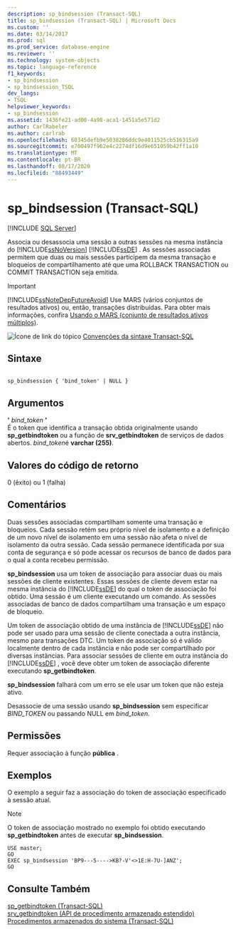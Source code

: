 ```yaml
---
description: sp_bindsession (Transact-SQL)
title: sp_bindsession (Transact-SQL) | Microsoft Docs
ms.custom: ''
ms.date: 03/14/2017
ms.prod: sql
ms.prod_service: database-engine
ms.reviewer: ''
ms.technology: system-objects
ms.topic: language-reference
f1_keywords:
- sp_bindsession
- sp_bindsession_TSQL
dev_langs:
- TSQL
helpviewer_keywords:
- sp_bindsession
ms.assetid: 1436fe21-ad00-4a98-aca1-1451a5e571d2
author: CarlRabeler
ms.author: carlrab
ms.openlocfilehash: 60345defb9e5038286ddc9e4011525cb516315a9
ms.sourcegitcommit: e700497f962e4c2274df16d9e651059b42ff1a10
ms.translationtype: MT
ms.contentlocale: pt-BR
ms.lasthandoff: 08/17/2020
ms.locfileid: "88493449"
---
```

# <a name="sp_bindsession-transact-sql"></a>sp_bindsession (Transact-SQL)
[!INCLUDE [SQL Server](../../includes/applies-to-version/sqlserver.md)]

  Associa ou desassocia uma sessão a outras sessões na mesma instância do [!INCLUDE[ssNoVersion](../../includes/ssnoversion-md.md)] [!INCLUDE[ssDE](../../includes/ssde-md.md)] . As sessões associadas permitem que duas ou mais sessões participem da mesma transação e bloqueios de compartilhamento até que uma ROLLBACK TRANSACTION ou COMMIT TRANSACTION seja emitida.  
  
> [!IMPORTANT]  
>  [!INCLUDE[ssNoteDepFutureAvoid](../../includes/ssnotedepfutureavoid-md.md)] Use MARS (vários conjuntos de resultados ativos) ou, então, transações distribuídas. Para obter mais informações, confira [Usando o MARS &#40;conjunto de resultados ativos múltiplos&#41;](../../relational-databases/native-client/features/using-multiple-active-result-sets-mars.md).  
  
 ![Ícone de link do tópico](../../database-engine/configure-windows/media/topic-link.gif "Ícone de link do tópico") [Convenções da sintaxe Transact-SQL](../../t-sql/language-elements/transact-sql-syntax-conventions-transact-sql.md)  
  
## <a name="syntax"></a>Sintaxe  
  
```  
  
sp_bindsession { 'bind_token' | NULL }  
```  
  
## <a name="arguments"></a>Argumentos  
 **'** *bind_token* **'**  
 É o token que identifica a transação obtida originalmente usando **sp_getbindtoken** ou a função de **srv_getbindtoken** de serviços de dados abertos. *bind_token*é **varchar (255)**.  
  
## <a name="return-code-values"></a>Valores do código de retorno  
 0 (êxito) ou 1 (falha)  
  
## <a name="remarks"></a>Comentários  
 Duas sessões associadas compartilham somente uma transação e bloqueios. Cada sessão retém seu próprio nível de isolamento e a definição de um novo nível de isolamento em uma sessão não afeta o nível de isolamento da outra sessão. Cada sessão permanece identificada por sua conta de segurança e só pode acessar os recursos de banco de dados para o qual a conta recebeu permissão.  
  
 **sp_bindsession** usa um token de associação para associar duas ou mais sessões de cliente existentes. Essas sessões de cliente devem estar na mesma instância do [!INCLUDE[ssDE](../../includes/ssde-md.md)] do qual o token de associação foi obtido. Uma sessão é um cliente executando um comando. As sessões associadas de banco de dados compartilham uma transação e um espaço de bloqueio.  
  
 Um token de associação obtido de uma instância de [!INCLUDE[ssDE](../../includes/ssde-md.md)] não pode ser usado para uma sessão de cliente conectada a outra instância, mesmo para transações DTC. Um token de associação só é válido localmente dentro de cada instância e não pode ser compartilhado por diversas instâncias. Para associar sessões de cliente em outra instância do [!INCLUDE[ssDE](../../includes/ssde-md.md)] , você deve obter um token de associação diferente executando **sp_getbindtoken**.  
  
 **sp_bindsession** falhará com um erro se ele usar um token que não esteja ativo.  
  
 Desassocie de uma sessão usando **sp_bindsession** sem especificar *BIND_TOKEN* ou passando NULL em *bind_token*.  
  
## <a name="permissions"></a>Permissões  
 Requer associação à função **pública** .  
  
## <a name="examples"></a>Exemplos  
 O exemplo a seguir faz a associação do token de associação especificado à sessão atual.  
  
> [!NOTE]  
>  O token de associação mostrado no exemplo foi obtido executando **sp_getbindtoken** antes de executar **sp_bindsession**.  
  
```  
USE master;  
GO  
EXEC sp_bindsession 'BP9---5---->KB?-V'<>1E:H-7U-]ANZ';  
GO  
```  
  
## <a name="see-also"></a>Consulte Também  
 [sp_getbindtoken &#40;Transact-SQL&#41;](../../relational-databases/system-stored-procedures/sp-getbindtoken-transact-sql.md)   
 [srv_getbindtoken &#40;API de procedimento armazenado estendido&#41;](../../relational-databases/extended-stored-procedures-reference/srv-getbindtoken-extended-stored-procedure-api.md)   
 [Procedimentos armazenados do sistema &#40;Transact-SQL&#41;](../../relational-databases/system-stored-procedures/system-stored-procedures-transact-sql.md)  
  
  
